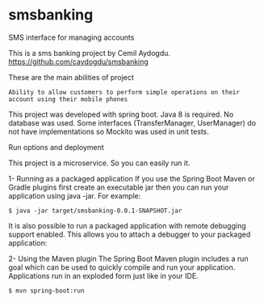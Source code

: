# smsbanking
SMS interface for managing accounts

This is a sms banking project by Cemil Aydogdu. https://github.com/caydogdu/smsbanking

These are the main abilities of project

    Ability to allow customers to perform simple operations on their account using their mobile phones

This project was developed with spring boot. Java 8 is required. No database was used. Some interfaces (TransferManager, UserManager) do not have implementations so Mockito was used in unit tests.


Run options and deployment

This project is a microservice. So you can easily run it.

1- Running as a packaged application If you use the Spring Boot Maven or Gradle plugins first create an executable jar then you can run your application using java -jar. For example: 

    $ java -jar target/smsbanking-0.0.1-SNAPSHOT.jar 
    
It is also possible to run a packaged application with remote debugging support enabled. This allows you to attach a debugger to your packaged application:

2- Using the Maven plugin The Spring Boot Maven plugin includes a run goal which can be used to quickly compile and run your application. Applications run in an exploded form just like in your IDE.

    $ mvn spring-boot:run
